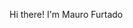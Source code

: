 Hi there! I'm Mauro Furtado 

<!--
- 🔭 Hoje trabalho com Backend.
- 🌱 Estudando C#.
**Mauro39/Mauro39** is a ✨ _special_ ✨ repository because its `README.md` (this file) appears on your GitHub profile.

Here are some ideas to get you started:


- 🌱 Estudando C# ...
- 👯 I’m looking to collaborate on ...
- 🤔 I’m looking for help with ...
- 💬 Ask me about ...
- 📫 Contact me: on 
- 😄 Pronomes: Ele/dele
- ⚡ Fun fact: ...
-->
